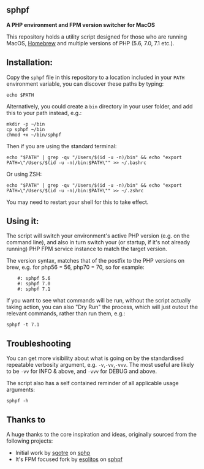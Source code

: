 sphpf
-----
**A PHP environment and FPM version switcher for MacOS**

This repository holds a utility script designed for those who are running MacOS, [Homebrew](https://brew.sh/) and multiple versions of PHP (5.6, 7.0, 7.1 etc.).

## Installation:

Copy the `sphpf` file in this repository to a location included in your `PATH` environment variable, you can discover these paths by typing:

```
echo $PATH
``` 

Alternatively, you could create a `bin` directory in your user folder, and add this to your path instead, e.g.:

```
mkdir -p ~/bin
cp sphpf ~/bin
chmod +x ~/bin/sphpf
```

Then if you are using the standard terminal:

```
echo "$PATH" | grep -qv "/Users/$(id -u -n)/bin" && echo "export PATH=\"/Users/$(id -u -n)/bin:$PATH\"" >> ~/.bashrc
```

Or using ZSH:

```
echo "$PATH" | grep -qv "/Users/$(id -u -n)/bin" && echo "export PATH=\"/Users/$(id -u -n)/bin:$PATH\"" >> ~/.zshrc
```

You may need to restart your shell for this to take effect.

## Using it:

The script will switch your environment's active PHP version (e.g. on the command line), and also in turn switch your (or startup, if it's not already running) PHP FPM service instance to match the target version.

The version syntax, matches that of the postfix to the PHP versions on brew, e.g. for php56 = 56, php70 = 70, so for example:

```
    #: sphpf 5.6
    #: sphpf 7.0
    #: sphpf 7.1
```

If you want to see what commands will be run, without the script actually taking action, you can also "Dry Run" the process, which will just outout the relevant commands, rather than run them, e.g.:

```
sphpf -t 7.1
```

## Troubleshooting

You can get more visibility about what is going on by the standardised repeatable verbosity argument, e.g. `-v`,`-vv`,`-vvv`. The most useful are likely to be `-vv` for INFO & above, and `-vvv` for DEBUG and above.

The script also has a self contained reminder of all applicable usage arguments:

```
sphpf -h
```

## Thanks to

A huge thanks to the core inspiration and ideas, originally sourced from the following projects:

* Initial work by [sgotre](https://github.com/sgotre) on [sphp](https://github.com/sgotre/sphp-osx)
* It's FPM focused fork by [esolitos](https://github.com/esolitos) on [sphpf](https://github.com/esolitos/sphp-fpm-osx)
